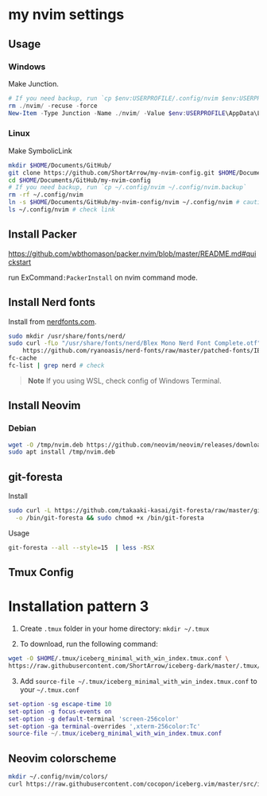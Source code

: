# my nvim settings

## Usage

### Windows

Make Junction.

```powershell
# If you need backup, run `cp $env:USERPROFILE/.config/nvim $env:USERPROFILE/.config/nvim.backup`
rm ./nvim/ -recuse -force
New-Item -Type Junction -Name ./nvim/ -Value $env:USERPROFILE\AppData\Local\nvim\
```

### Linux

Make SymbolicLink

```bash
mkdir $HOME/Documents/GitHub/
git clone https://github.com/ShortArrow/my-nvim-config.git $HOME/Documents/GitHub/my-nvim-config
cd $HOME/Documents/GitHub/my-nvim-config
# If you need backup, run `cp ~/.config/nvim ~/.config/nvim.backup`
rm -rf ~/.config/nvim
ln -s $HOME/Documents/GitHub/my-nvim-config/nvim ~/.config/nvim # caution! Don't needs slash at last.
ls ~/.config/nvim # check link
```

## Install Packer

https://github.com/wbthomason/packer.nvim/blob/master/README.md#quickstart

run ExCommand`:PackerInstall` on nvim command mode.

## Install Nerd fonts

Install from [nerdfonts.com](https://www.nerdfonts.com/).

```bash
sudo mkdir /usr/share/fonts/nerd/
sudo curl -fLo "/usr/share/fonts/nerd/Blex Mono Nerd Font Complete.otf" \
    https://github.com/ryanoasis/nerd-fonts/raw/master/patched-fonts/IBMPlexMono/Mono/complete/Blex%20Mono%20Nerd%20Font%20Complete.ttf
fc-cache
fc-list | grep nerd # check
```

> **Note**
> If you using WSL, check config of Windows Terminal.

## Install Neovim

### Debian

```bash
wget -O /tmp/nvim.deb https://github.com/neovim/neovim/releases/download/v0.7.0/nvim-linux64.deb
sudo apt install /tmp/nvim.deb
```

## git-foresta

Install

```bash
sudo curl -L https://github.com/takaaki-kasai/git-foresta/raw/master/git-foresta \
  -o /bin/git-foresta && sudo chmod +x /bin/git-foresta
```

Usage

```bash
git-foresta --all --style=15  | less -RSX
```

## Tmux Config

# Installation pattern 3

1. Create `.tmux` folder in your home directory: `mkdir ~/.tmux`

2. To download, run the following command:

```bash
wget -O $HOME/.tmux/iceberg_minimal_with_win_index.tmux.conf \
https://raw.githubusercontent.com/ShortArrow/iceberg-dark/master/.tmux/iceberg_minimal_with_win_index.tmux.conf
```

3. Add `source-file ~/.tmux/iceberg_minimal_with_win_index.tmux.conf` to your `~/.tmux.conf`

```lua
set-option -sg escape-time 10
set-option -g focus-events on
set-option -g default-terminal 'screen-256color'
set-option -ga terminal-overrides ',xterm-256color:Tc'
source-file ~/.tmux/iceberg_minimal_with_win_index.tmux.conf
```

## Neovim colorscheme

```bash
mkdir ~/.config/nvim/colors/
curl https://raw.githubusercontent.com/cocopon/iceberg.vim/master/src/iceberg.vim -o ~/.config/nvim/colors/iceberg.vim
```


